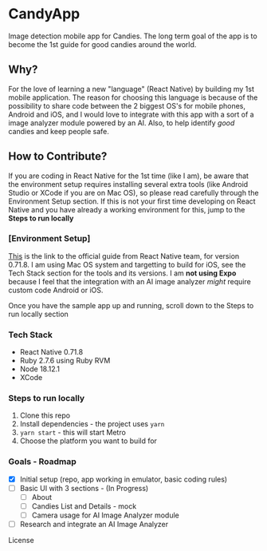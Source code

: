 # CandyApp
Image detection mobile app for Candies. The long term goal of the app is to become the 1st guide for good candies around the world.

## Why?

For the love of learning a new "language" (React Native) by building my 1st mobile application. The reason for choosing this language is because of the possibility to share code between the 2 biggest OS's for mobile phones, Android and iOS, and I would love to integrate with this app with a sort of a image analyzer module powered by an AI.
Also, to help identify _good_ candies and keep people safe.

## How to Contribute?

If you are coding in React Native for the 1st time (like I am), be aware that the environment setup requires installing several extra tools (like Android Studio or XCode if you are on Mac OS), so please read carefully through the Environment Setup section.
If this is not your first time developing on React Native and you have already a working environment for this, jump to the **Steps to run locally**

### [Environment Setup]

[This](https://reactnative.dev/docs/0.71/environment-setup) is the link to the official guide from React Native team, for version 0.71.8.
I am using Mac OS system and targetting to build for iOS, see the Tech Stack section for the tools and its versions. I am **not using Expo** because I feel that the integration with an AI image analyzer _might_ require custom code Android or iOS.

Once you have the sample app up and running, scroll down to the Steps to run locally section

### Tech Stack

* React Native 0.71.8
* Ruby 2.7.6 using Ruby RVM
* Node 18.12.1
* XCode

### Steps to run locally

1. Clone this repo
2. Install dependencies - the project uses `yarn`
3. `yarn start` - this will start Metro
4. Choose the platform you want to build for

### Goals - Roadmap

- [x] Initial setup (repo, app working in emulator, basic coding rules)
- [ ] Basic UI with 3 sections - (In Progress)
  - [ ] About
  - [ ] Candies List and Details - mock
  - [ ] Camera usage for AI Image Analyzer module
- [ ] Research and integrate an AI Image Analyzer

License
